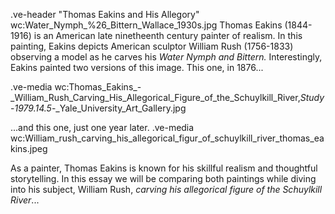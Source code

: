 .ve-header "Thomas Eakins and His Allegory" wc:Water_Nymph_%26_Bittern_Wallace_1930s.jpg
Thomas Eakins (1844-1916) is an American late ninetheenth century painter of realism. In this painting, Eakins depicts American sculptor William Rush (1756-1833) observing a model as he carves his *Water Nymph and Bittern.* Interestingly, Eakins painted two versions of this image. This one, in 1876...

.ve-media wc:Thomas_Eakins_-_William_Rush_Carving_His_Allegorical_Figure_of_the_Schuylkill_River,_Study_-_1979.14.5_-_Yale_University_Art_Gallery.jpg

...and this one, just one year later. 
.ve-media wc:William_rush_carving_his_allegorical_figur_of_schuylkill_river_thomas_eakins.jpeg 

As a painter, Thomas Eakins is known for his skillful realism and thoughtful storytelling. In this essay we will be comparing both paintings while diving into his subject, William Rush, *carving his allegorical figure of the Schuylkill River*... 